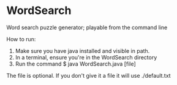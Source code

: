 # WordSearch
Word search puzzle generator; playable from the command line

How to run:

1. Make sure you have java installed and visible in path.
2. In a terminal, ensure you're in the WordSearch directory
3. Run the command $ java WordSearch.java [file]

The file is optional. If you don't give it a file it will use ./default.txt
